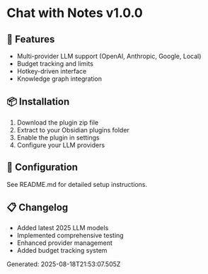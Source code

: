 # Chat with Notes v1.0.0

## 🚀 Features
- Multi-provider LLM support (OpenAI, Anthropic, Google, Local)
- Budget tracking and limits
- Hotkey-driven interface
- Knowledge graph integration

## 📦 Installation
1. Download the plugin zip file
2. Extract to your Obsidian plugins folder
3. Enable the plugin in settings
4. Configure your LLM providers

## 🔧 Configuration
See README.md for detailed setup instructions.

## 📋 Changelog
- Added latest 2025 LLM models
- Implemented comprehensive testing
- Enhanced provider management
- Added budget tracking system

Generated: 2025-08-18T21:53:07.505Z
